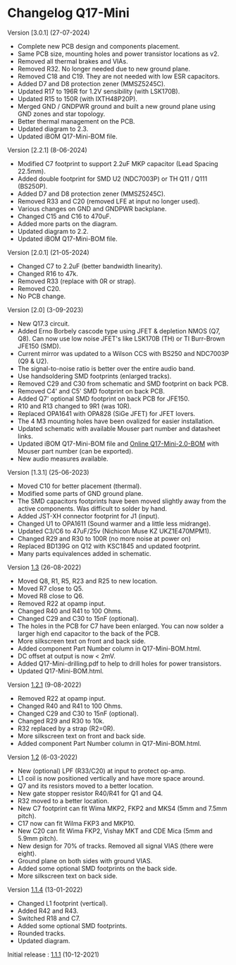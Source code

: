 # Changelog Q17-Mini

Version [3.0.1] (27-07-2024)

- Complete new PCB design and components placement.
- Same PCB size, mounting holes and power transistor locations as v2.
- Removed all thermal brakes and VIAs.
- Removed R32. No longer needed due to new ground plane.
- Removed C18 and C19. They are not needed with low ESR capacitors.
- Added D7 and D8 protection zener (MMSZ5245C).
- Updated R17 to 196R for 1.2V sensibility (with LSK170B).
- Updated R15 to 150R (with IXTH48P20P).
- Merged GND / GNDPWR ground and built a new ground plane using GND zones and star topology.
- Better thermal management on the PCB.
- Updated diagram to 2.3.
- Updated iBOM Q17-Mini-BOM file.

Version [2.2.1] (8-06-2024)

- Modified C7 footprint to support 2.2uF MKP capacitor (Lead Spacing 22.5mm).
- Added double footprint for SMD U2 (NDC7003P) or TH Q11 / Q111 (BS250P).
- Added D7 and D8 protection zener (MMSZ5245C).
- Removed R33 and C20 (removed LFE at input no longer used).
- Various changes on GND and GNDPWR backplane.
- Changed C15 and C16 to 470uF.
- Added more parts on the diagram.
- Updated diagram to 2.2.
- Updated iBOM Q17-Mini-BOM file.

Version [2.0.1] (21-05-2024)

- Changed C7 to 2.2uF (better bandwidth linearity).
- Changed R16 to 47k.
- Removed R33 (replace with 0R or strap).
- Removed C20.
- No PCB change.

Version [2.0] (3-09-2023)

- New Q17.3 circuit.
- Added Erno Borbely cascode type using JFET & depletion NMOS (Q7, Q8). Can now use low noise JFET's like LSK170B (TH) or TI Burr-Brown JFE150 (SMD).
- Current mirror was updated to a Wilson CCS with BS250 and NDC7003P (Q9 & U2).
- The signal-to-noise ratio is better over the entire audio band.
- Use handsoldering SMD footprints (enlarged tracks).
- Removed C29 and C30 from schematic and SMD footprint on back PCB.
- Removed C4' and C5' SMD footprint on back PCB.
- Added Q7' optional SMD footprint on back PCB for JFE150.
- R10 and R13 changed to 9R1 (was 10R).
- Replaced OPA1641 with OPA828 (SiGe JFET) for JFET lovers.
- The 4 M3 mounting holes have been ovalized for easier installation.
- Updated schematic with available Mouser part number and datasheet links.
- Updated iBOM Q17-Mini-BOM file and <a href="https://audio.cyberkata.org/Q17-Mini-2.0.html">Online Q17-Mini-2.0-BOM</a> with Mouser part number (can be exported).
- New audio measures available.

Version [1.3.1] (25-06-2023)
- Moved C10 for better placement (thermal).
- Modified some parts of GND ground plane.
- The SMD capacitors footprints have been moved slightly away from the active components. Was difficult to solder by hand.
- Added JST-XH connector footprint for J1 (input).
- Changed U1 to OPA1611 (Sound warmer and a little less midrange).
- Updated C3/C6 to 47uF/25v (Nichicon Muse KZ UKZ1E470MPM1).
- Changed R29 and R30 to 100R (no more noise at power on)
- Replaced BD139G on Q12 with KSC1845 and updated footprint.
- Many parts equivalences added in schematic.

Version [1.3](https://github.com/stefaweb/Q17-a-QUAD405-audiophile-approach/commit/e14c5743dc9d61eb0646178def298882dcf551b0) (26-08-2022)

- Moved Q8, R1, R5, R23 and R25 to new location.
- Moved R7 close to Q5.
- Moved R8 close to Q6.
- Removed R22 at opamp input.
- Changed R40 and R41 to 100 Ohms.
- Changed C29 and C30 to 15nF (optional).
- The holes in the PCB for C7 have been enlarged. You can now solder a larger high end capacitor to the back of the PCB.
- More silkscreen text on front and back side.
- Added component Part Number column in Q17-Mini-BOM.html.
- DC offset at output is now < 2mV.
- Added Q17-Mini-drilling.pdf to help to drill holes for power transistors.
- Updated Q17-Mini-BOM.html.

Version [1.2.1](https://github.com/stefaweb/Q17-a-QUAD405-audiophile-approach/commit/6671ab5b4a45497aaad0a56b8615fdbb069a5a3f) (9-08-2022)

- Removed R22 at opamp input.
- Changed R40 and R41 to 100 Ohms.
- Changed C29 and C30 to 15nF (optional).
- Changed R29 and R30 to 10k.
- R32 replaced by a strap (R2=0R).
- More silkscreen text on front and back side.
- Added component Part Number column in Q17-Mini-BOM.html.

Version [1.2](https://github.com/stefaweb/Q17-a-QUAD405-audiophile-approach/tree/8caf9e90742d23102cca4e3eea3342eca072945a) (6-03-2022)

- New (optional) LPF (R33/C20) at input to protect op-amp.
- L1 coil is now positioned vertically and have more space around.
- Q7 and its resistors moved to a better location.
- New gate stopper resistor R40/R41 for Q1 and Q4.
- R32 moved to a better location.
- New C7 footprint can fit Wima MKP2, FKP2 and MKS4 (5mm and 7.5mm pitch).
- C17 now can fit Wilma FKP3 and MKP10.
- New C20 can fit Wima FKP2, Vishay MKT and CDE Mica (5mm and 5.9mm pitch).
- New design for 70% of tracks. Removed all signal VIAS (there were eight).
- Ground plane on both sides with ground VIAS.
- Added some optional SMD footprints on the back side.
- More silkscreen text on back side.

Version [1.1.4](https://github.com/stefaweb/Q17-a-QUAD405-audiophile-approach/tree/5d390576078fdaf95bd449d5fe2e2c45a9edb5e6) (13-01-2022)

- Changed L1 footprint (vertical).
- Added R42 and R43.
- Switched R18 and C7.
- Added some optional SMD footprints.
- Rounded tracks.
- Updated diagram.

Initial release : [1.1.1](https://github.com/stefaweb/Q17-a-QUAD405-audiophile-approach/tree/8860557ad7c0319b1982263380b270c39a1ce374) (10-12-2021)
